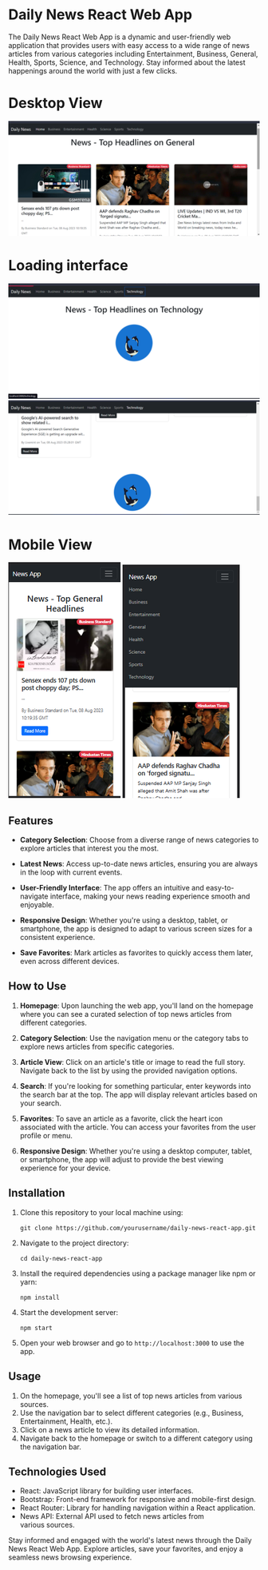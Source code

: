 # Daily News React Web App

The Daily News React Web App is a dynamic and user-friendly web application that provides users with easy access to a wide range of news articles from various categories including Entertainment, Business, General, Health, Sports, Science, and Technology. Stay informed about the latest happenings around the world with just a few clicks.
 # Desktop View
![Screenshot](screenshot01.png)
# Loading interface 
![Screenshot](screenshot02.png)
![Screenshot](screenshot03.png)
# Mobile View
![Screenshot](ScreenshotMobileview.png)
![Screenshot](ScreenshotMobileview2.png)


## Features

- **Category Selection**: Choose from a diverse range of news categories to explore articles that interest you the most.

- **Latest News**: Access up-to-date news articles, ensuring you are always in the loop with current events.

- **User-Friendly Interface**: The app offers an intuitive and easy-to-navigate interface, making your news reading experience smooth and enjoyable.

- **Responsive Design**: Whether you're using a desktop, tablet, or smartphone, the app is designed to adapt to various screen sizes for a consistent experience.

- **Save Favorites**: Mark articles as favorites to quickly access them later, even across different devices.

## How to Use

1. **Homepage**: Upon launching the web app, you'll land on the homepage where you can see a curated selection of top news articles from different categories.

2. **Category Selection**: Use the navigation menu or the category tabs to explore news articles from specific categories.

3. **Article View**: Click on an article's title or image to read the full story. Navigate back to the list by using the provided navigation options.

4. **Search**: If you're looking for something particular, enter keywords into the search bar at the top. The app will display relevant articles based on your search.

5. **Favorites**: To save an article as a favorite, click the heart icon associated with the article. You can access your favorites from the user profile or menu.

6. **Responsive Design**: Whether you're using a desktop computer, tablet, or smartphone, the app will adjust to provide the best viewing experience for your device.

## Installation

1. Clone this repository to your local machine using:
   ```
   git clone https://github.com/yourusername/daily-news-react-app.git
   ```

2. Navigate to the project directory:
   ```
   cd daily-news-react-app
   ```

3. Install the required dependencies using a package manager like npm or yarn:
   ```
   npm install
   ```

4. Start the development server:
   ```
   npm start
   ```

5. Open your web browser and go to `http://localhost:3000` to use the app.

## Usage

1. On the homepage, you'll see a list of top news articles from various sources.
2. Use the navigation bar to select different categories (e.g., Business, Entertainment, Health, etc.).
3. Click on a news article to view its detailed information.
4. Navigate back to the homepage or switch to a different category using the navigation bar.


## Technologies Used

- React: JavaScript library for building user interfaces.
- Bootstrap: Front-end framework for responsive and mobile-first design.
- React Router: Library for handling navigation within a React application.
- News API: External API used to fetch news articles from various sources.

Stay informed and engaged with the world's latest news through the Daily News React Web App. Explore articles, save your favorites, and enjoy a seamless news browsing experience.